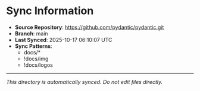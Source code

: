 # Sync Information

- **Source Repository**: https://github.com/pydantic/pydantic.git
- **Branch**: main
- **Last Synced**: 2025-10-17 06:10:07 UTC
- **Sync Patterns**:
  - docs/*
  - !docs/img
  - !docs/logos

---
*This directory is automatically synced. Do not edit files directly.*
